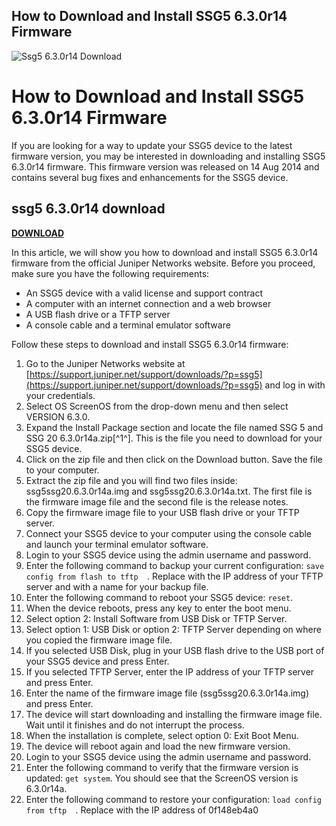 ## How to Download and Install SSG5 6.3.0r14 Firmware

 
![Ssg5 6.3.0r14 Download](https://i1.sndcdn.com/artworks-zMEDjTfs9cekZYah-jQEyug-t500x500.jpg)

 
# How to Download and Install SSG5 6.3.0r14 Firmware
 
If you are looking for a way to update your SSG5 device to the latest firmware version, you may be interested in downloading and installing SSG5 6.3.0r14 firmware. This firmware version was released on 14 Aug 2014 and contains several bug fixes and enhancements for the SSG5 device.
 
## ssg5 6.3.0r14 download


[**DOWNLOAD**](https://www.google.com/url?q=https%3A%2F%2Fshoxet.com%2F2tK2N4&sa=D&sntz=1&usg=AOvVaw0W1_XRKxurm43L3jofCMr9)

 
In this article, we will show you how to download and install SSG5 6.3.0r14 firmware from the official Juniper Networks website. Before you proceed, make sure you have the following requirements:
 
- An SSG5 device with a valid license and support contract
- A computer with an internet connection and a web browser
- A USB flash drive or a TFTP server
- A console cable and a terminal emulator software

Follow these steps to download and install SSG5 6.3.0r14 firmware:

1. Go to the Juniper Networks website at [https://support.juniper.net/support/downloads/?p=ssg5](https://support.juniper.net/support/downloads/?p=ssg5) and log in with your credentials.
2. Select OS ScreenOS from the drop-down menu and then select VERSION 6.3.0.
3. Expand the Install Package section and locate the file named SSG 5 and SSG 20 6.3.0r14a.zip[^1^]. This is the file you need to download for your SSG5 device.
4. Click on the zip file and then click on the Download button. Save the file to your computer.
5. Extract the zip file and you will find two files inside: ssg5ssg20.6.3.0r14a.img and ssg5ssg20.6.3.0r14a.txt. The first file is the firmware image file and the second file is the release notes.
6. Copy the firmware image file to your USB flash drive or your TFTP server.
7. Connect your SSG5 device to your computer using the console cable and launch your terminal emulator software.
8. Login to your SSG5 device using the admin username and password.
9. Enter the following command to backup your current configuration: `save config from flash to tftp  `. Replace <tftp-server-ip> with the IP address of your TFTP server and <filename> with a name for your backup file.</filename></tftp-server-ip>
10. Enter the following command to reboot your SSG5 device: `reset`.
11. When the device reboots, press any key to enter the boot menu.
12. Select option 2: Install Software from USB Disk or TFTP Server.
13. Select option 1: USB Disk or option 2: TFTP Server depending on where you copied the firmware image file.
14. If you selected USB Disk, plug in your USB flash drive to the USB port of your SSG5 device and press Enter.
15. If you selected TFTP Server, enter the IP address of your TFTP server and press Enter.
16. Enter the name of the firmware image file (ssg5ssg20.6.3.0r14a.img) and press Enter.
17. The device will start downloading and installing the firmware image file. Wait until it finishes and do not interrupt the process.
18. When the installation is complete, select option 0: Exit Boot Menu.
19. The device will reboot again and load the new firmware version.
20. Login to your SSG5 device using the admin username and password.
21. Enter the following command to verify that the firmware version is updated: `get system`. You should see that the ScreenOS version is 6.3.0r14a.
22. Enter the following command to restore your configuration: `load config from tftp  `. Replace <tftp-server-ip> with the IP address of 0f148eb4a0


</tftp-server-ip>

